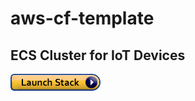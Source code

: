 # aws-cf-template

## ECS Cluster for IoT Devices 
[![cloudformation-launch-stack](images/cloudformation-launch-stack.png)](https://console.aws.amazon.com/cloudformation/home?region=us-east-1#/stacks/new?stackName=Production&templateURL=https://raw.githubusercontent.com/eissi/aws-cf-template/master/ECS.iot.devices.template)  
